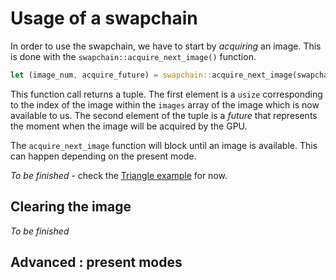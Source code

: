# Usage of a swapchain

In order to use the swapchain, we have to start by *acquiring* an image. This is done with the
`swapchain::acquire_next_image()` function.

```rust
let (image_num, acquire_future) = swapchain::acquire_next_image(swapchain.clone(), None).unwrap();
```

This function call returns a tuple. The first element is a `usize` corresponding to the index of
the image within the `images` array of the image which is now available to us. The second element
of the tuple is a *future* that represents the moment when the image will be acquired by the GPU.

The `acquire_next_image` function will block until an image is available. This can happen depending
on the present mode.

*To be finished* - check the [Triangle example](https://github.com/vulkano-rs/vulkano-examples/blob/master/src/bin/triangle.rs) for now.

## Clearing the image

*To be finished*

## Advanced : present modes
